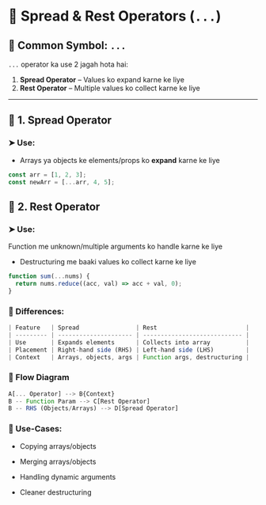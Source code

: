 # 🔄 Spread & Rest Operators (`...`)

## 🔹 Common Symbol: `...`

`...` operator ka use 2 jagah hota hai:

1. **Spread Operator** – Values ko expand karne ke liye
2. **Rest Operator** – Multiple values ko collect karne ke liye

---

## 🔹 1. Spread Operator

### ➤ Use:
- Arrays ya objects ke elements/props ko **expand** karne ke liye

```js
const arr = [1, 2, 3];
const newArr = [...arr, 4, 5];
```

## 🔹 2. Rest Operator
### ➤ Use:
Function me unknown/multiple arguments ko handle karne ke liye

- Destructuring me baaki values ko collect karne ke liye
```js
function sum(...nums) {
  return nums.reduce((acc, val) => acc + val, 0);
}
```

### 🔹 Differences:
```js
| Feature   | Spread                | Rest                         |
| --------- | --------------------- | ---------------------------- |
| Use       | Expands elements      | Collects into array          |
| Placement | Right-hand side (RHS) | Left-hand side (LHS)         |
| Context   | Arrays, objects, args | Function args, destructuring |
```

### 🔹 Flow Diagram
```js
A[... Operator] --> B{Context}
B -- Function Param --> C[Rest Operator]
B -- RHS (Objects/Arrays) --> D[Spread Operator]
```

### 🔹 Use-Cases:
- Copying arrays/objects

- Merging arrays/objects

- Handling dynamic arguments

- Cleaner destructuring
